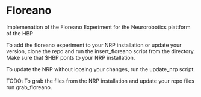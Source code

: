 # Floreano
Implemenation of the Floreano Experiment for the Neurorobotics plattform of the HBP

To add the floreano experiment to your NRP installation or update your version, clone the repo and run the insert_floreano script from the directory.
Make sure that $HBP ponts to your NRP installation.

To update the NRP without loosing your changes, run the update_nrp script.

TODO: To grab the files from the NRP installation and update your repo files run grab_floreano.